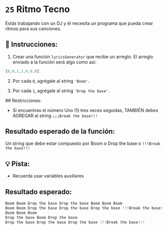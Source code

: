 # `25` Ritmo Tecno

Estás trabajando con un DJ y él necesita un programa que pueda crear ritmos para sus canciones.

## 📝 Instrucciones:

1. Crear una función `lyricsGenerator` que recibe un arreglo. El arreglo enviado a la función será algo como así:

```js
[0,0,1,1,0,0,0] 
```

2. Por cada `0`, agrégale al string `'Boom'`.

3. Por cada `1`, agrégale al string `'Drop the base'`.

## Restricciones:

+ Si encuentras el número Uno (1) tres veces seguidas, TAMBIÉN debes AGREGAR al string `¡¡¡Break the base!!!`

## Resultado esperado de la función:

Un string que debe estar compuesto por Boom o Drop the base o `!!!Break the base!!!`

## 💡 Pista:

+ Recuerda usar variables auxiliares

## Resultado esperado:

```js
Boom Boom Drop the base Drop the base Boom Boom Boom
Boom Boom Drop the base Drop the base Drop the base !!!Break the base!!! Boom Boom Boom
Boom Boom Boom
Drop the base Boom Drop the base
Drop the base Drop the base Drop the base !!!Break the base!!!
```

